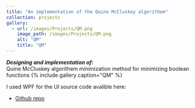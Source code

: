 ```yaml
---
title: "An implementation of the Quine McCluskey algorithem"
collection: projects
gallery:
  - url: /images/Projects/QM.png  
    image_path: /images/Projects/QM.png  
    alt: "QM"
    title: "QM"
---
```

***Designing and implementation of:***  
Quine McCluskey algorithem minimization method for minimizing boolean functions 
{% include gallery caption="QM" %}

I used WPF for the UI
source code avalible here:
* [Github repo](https://github.com/mohmehdi/QM_WPF)  




